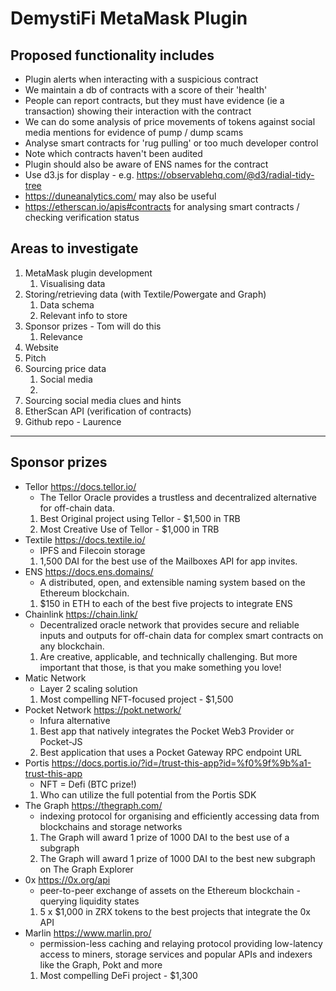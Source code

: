 # DemystiFi MetaMask Plugin

## Proposed functionality includes

-   Plugin alerts when interacting with a suspicious contract
-   We maintain a db of contracts with a score of their 'health'
-   People can report contracts, but they must have evidence (ie a transaction) showing their interaction with the contract
-   We can do some analysis of price movements of tokens against social media mentions for evidence of pump / dump scams
-   Analyse smart contracts for 'rug pulling' or too much developer control
-   Note which contracts haven't been audited
-   Plugin should also be aware of ENS names for the contract
-   Use d3.js for display - e.g. https://observablehq.com/@d3/radial-tidy-tree
-   https://duneanalytics.com/ may also be useful
-   https://etherscan.io/apis#contracts for analysing smart contracts / checking verification status

## Areas to investigate

1. MetaMask plugin development
    1. Visualising data
2. Storing/retrieving data (with Textile/Powergate and Graph)
    1. Data schema
    2. Relevant info to store
3. Sponsor prizes - Tom will do this
    1. Relevance
4. Website
5. Pitch
6. Sourcing price data
    1. Social media
    2.
7. Sourcing social media clues and hints
8. EtherScan API (verification of contracts)
9. Github repo - Laurence

---

## Sponsor prizes

-   Tellor https://docs.tellor.io/
    -   The Tellor Oracle provides a trustless and decentralized alternative for off-chain data.
    1. Best Original project using Tellor - \$1,500 in TRB
    1. Most Creative Use of Tellor - \$1,000 in TRB
-   Textile https://docs.textile.io/
    -   IPFS and Filecoin storage
    1. 1,500 DAI for the best use of the Mailboxes API for app invites.
-   ENS https://docs.ens.domains/
    -   A distributed, open, and extensible naming system based on the Ethereum blockchain.
    1. \$150 in ETH to each of the best five projects to integrate ENS
-   Chainlink https://chain.link/
    -   Decentralized oracle network that provides secure and reliable inputs and outputs for off-chain data for complex smart contracts on any blockchain.
    1. Are creative, applicable, and technically challenging. But more important that those, is that you make something you love!
-   Matic Network
    -   Layer 2 scaling solution
    1. Most compelling NFT-focused project - \$1,500
-   Pocket Network https://pokt.network/
    -   Infura alternative
    1. Best app that natively integrates the Pocket Web3 Provider or Pocket-JS
    1. Best application that uses a Pocket Gateway RPC endpoint URL
-   Portis https://docs.portis.io/?id=/trust-this-app?id=%f0%9f%9b%a1-trust-this-app
    -   NFT = Defi (BTC prize!)
    1. Who can utilize the full potential from the Portis SDK
-   The Graph https://thegraph.com/
    -   indexing protocol for organising and efficiently accessing data from blockchains and storage networks
    1. The Graph will award 1 prize of 1000 DAI to the best use of a subgraph
    1. The Graph will award 1 prize of 1000 DAI to the best new subgraph on The Graph Explorer
-   0x https://0x.org/api
    -   peer-to-peer exchange of assets on the Ethereum blockchain - querying liquidity states
    1. 5 x \$1,000 in ZRX tokens to the best projects that integrate the 0x API
-   Marlin https://www.marlin.pro/
    -   permission-less caching and relaying protocol providing low-latency access to miners, storage services and popular APIs and indexers like the Graph, Pokt and more
    1. Most compelling DeFi project - \$1,300
